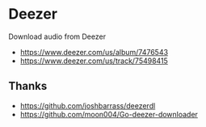 # Deezer

Download audio from Deezer

- https://www.deezer.com/us/album/7476543
- https://www.deezer.com/us/track/75498415

## Thanks

- https://github.com/joshbarrass/deezerdl
- https://github.com/moon004/Go-deezer-downloader
